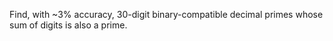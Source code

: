 Find, with ~3% accuracy, 30-digit binary-compatible decimal primes whose sum of digits is also a prime.
